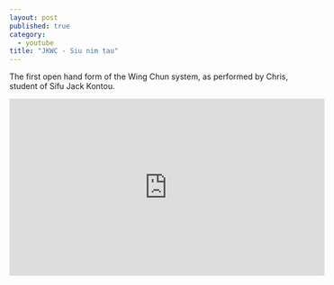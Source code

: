 ```yaml
---
layout: post
published: true
category: 
  - youtube
title: "JKWC - Siu nim tau"
---
```


The first open hand form of the Wing Chun system, as performed by Chris, student of Sifu Jack Kontou.

<iframe width="560" height="315" src="https://www.youtube.com/embed/9ur39o3HdBk?rel=0" frameborder="0" allowfullscreen></iframe>
